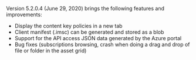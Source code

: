 Version 5.2.0.4 (June 29, 2020) brings the following features and improvements:

* Display the content key policies in a new tab
* Client manifest (.imsc) can be generated and stored as a blob
* Support for the API access JSON data generated by the Azure portal
* Bug fixes (subscriptions browsing, crash when doing a drag and drop of file or folder in the asset grid)